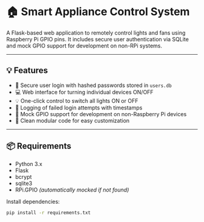 # 🏠 Smart Appliance Control System

A Flask-based web application to remotely control lights and fans using Raspberry Pi GPIO pins. It includes secure user authentication via SQLite and mock GPIO support for development on non-RPi systems.

---

## 💡 Features

- 🔐 Secure user login with hashed passwords stored in `users.db`
- 💻 Web interface for turning individual devices ON/OFF
- 💡 One-click control to switch all lights ON or OFF
- 📜 Logging of failed login attempts with timestamps
- 🧪 Mock GPIO support for development on non-Raspberry Pi devices
- 🔌 Clean modular code for easy customization

---

## 📦 Requirements

- Python 3.x
- Flask
- bcrypt
- sqlite3
- RPi.GPIO *(automatically mocked if not found)*

Install dependencies:

```bash
pip install -r requirements.txt
